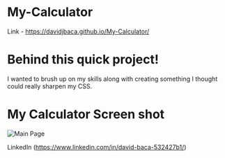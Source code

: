 # My-Calculator

Link - https://davidjbaca.github.io/My-Calculator/


# Behind this quick project!

I wanted to brush up on my skills along with creating something I thought could really sharpen my CSS. 

# My Calculator Screen shot

![Main Page](https://i.imgur.com/5bD08Me.png)


LinkedIn (https://www.linkedin.com/in/david-baca-532427b1/)
